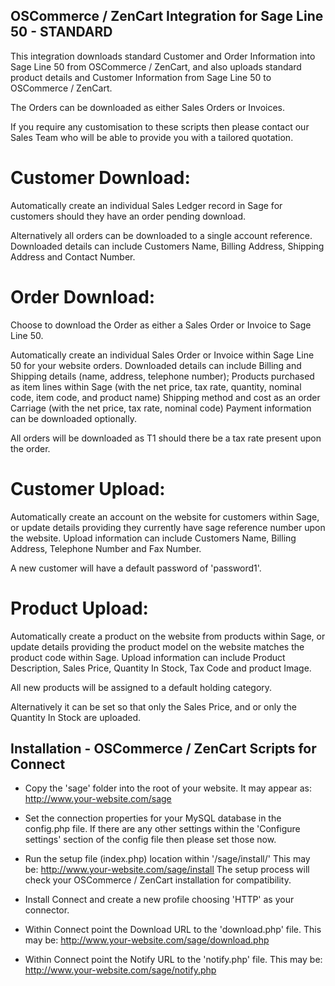 OSCommerce / ZenCart Integration for Sage Line 50 - STANDARD
------------------------------------------------------------

This integration downloads standard Customer and Order Information into Sage Line 50 from OSCommerce / ZenCart, and also uploads standard product details and Customer Information from Sage Line 50 to OSCommerce / ZenCart.

The Orders can be downloaded as either Sales Orders or Invoices.

If you require any customisation to these scripts then please contact our Sales Team who will be able to provide you with a tailored quotation.

Customer Download:
==================
Automatically create an individual Sales Ledger record in Sage for customers should they have an order pending download.

Alternatively all orders can be downloaded to a single account reference.
Downloaded details can include Customers Name, Billing Address, Shipping Address and Contact Number.

Order Download:
===============
Choose to download the Order as either a Sales Order or Invoice to Sage Line 50.

Automatically create an individual Sales Order or Invoice within Sage Line 50 for your website orders.
Downloaded details can include Billing and Shipping details (name, address, telephone number);
Products purchased as item lines within Sage (with the net price, tax rate, quantity, nominal code, item code, and product name)
Shipping method and cost as an order Carriage (with the net price, tax rate, nominal code)
Payment information can be downloaded optionally.

All orders will be downloaded as T1 should there be a tax rate present upon the order.

Customer Upload:
================
Automatically create an account on the website for customers within Sage, or update details providing they currently have sage reference number upon the website.
Upload information can include Customers Name, Billing Address, Telephone Number and Fax Number.

A new customer will have a default password of 'password1'.

Product Upload:
===============
Automatically create a product on the website from products within Sage, or update details providing the product model on the website matches the product code within Sage.
Upload information can include Product Description, Sales Price, Quantity In Stock, Tax Code and product Image.

All new products will be assigned to a default holding category.

Alternatively it can be set so that only the Sales Price, and or only the Quantity In Stock are uploaded.



Installation - OSCommerce / ZenCart Scripts for Connect
-------------------------------------------------------

- Copy the 'sage' folder into the root of your website.
    It may appear as: http://www.your-website.com/sage

- Set the connection properties for your MySQL database in the config.php file.
    If there are any other settings within the 'Configure settings' section of the config file then please set those now.

- Run the setup file (index.php) location within '/sage/install/'
    This may be: http://www.your-website.com/sage/install
    The setup process will check your OSCommerce / ZenCart installation for compatibility.

- Install Connect and create a new profile choosing 'HTTP' as your connector.

- Within Connect point the Download URL to  the 'download.php' file.
    This may be: http://www.your-website.com/sage/download.php

- Within Connect point the Notify URL to the 'notify.php' file.
    This may be: http://www.your-website.com/sage/notify.php
